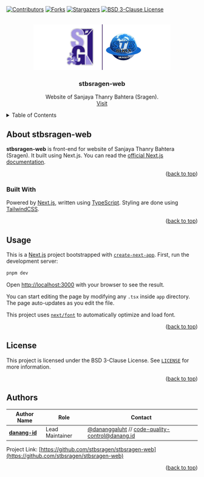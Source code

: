 <!-- PROJECT SHIELDS -->
[![Contributors][contributors-shield]][contributors-url]
[![Forks][forks-shield]][forks-url]
[![Stargazers][stars-shield]][stars-url]
[![BSD 3-Clause License][license-shield]][license-url]

<!-- PROJECT LOGO -->
<br />
<div align="center">
  <a href="https://github.com/stbsragen">
    <img src="docs/brand.png" alt="Sanjaya Thanry Bahtera (Sragen)" height="120">
  </a>

<h3 align="center">stbsragen-web</h3>

  <p align="center">
	Website of Sanjaya Thanry Bahtera (Sragen).
    <br />
    <a href="https://stbsragen.com/">Visit</a>
  </p>
</div>


<!-- TABLE OF CONTENTS -->
<details>
  <summary>Table of Contents</summary>
  <ul>
    <li>
      <a href="#about-stbsragen-web">About stbsragen-web</a>
      <ul>
        <li><a href="#built-with">Built With</a></li>
      </ul>
    </li>
    <li><a href="#usage">Usage</a></li>
    <li><a href="#license">License</a></li>
    <li><a href="#contact">Contact</a></li>
  </ul>
</details>


## About stbsragen-web

**stbsragen-web** is front-end for website of Sanjaya Thanry Bahtera (Sragen). It built using Next.js.
You can read the [official Next.js documentation](https://nextjs.org/docs).

<p align="right">(<a href="#top">back to top</a>)</p>

### Built With

Powered by [Next.js](https://nextjs.org), written using [TypeScript](https://typescriptlang.org/).
Styling are done using [TailwindCSS](https://tailwindcss.com).

<p align="right">(<a href="#top">back to top</a>)</p>


## Usage

This is a [Next.js](https://nextjs.org/) project bootstrapped with
[`create-next-app`](https://github.com/vercel/next.js/tree/canary/packages/create-next-app).
First, run the development server:

```bash
pnpm dev
```

Open [http://localhost:3000](http://localhost:3000) with your browser to see the result.

You can start editing the page by modifying any `.tsx` inside `app` directory.
The page auto-updates as you edit the file.

This project uses [`next/font`](https://nextjs.org/docs/basic-features/font-optimization) to
automatically optimize and load font.

<p align="right">(<a href="#top">back to top</a>)</p>


## License

This project is licensed under the BSD 3-Clause License. See [`LICENSE`](LICENSE) for more information.

<p align="right">(<a href="#top">back to top</a>)</p>


## Authors

| Author Name | Role | Contact |
|-------------|------|---------|
| **[danang-id](https://github.com/danang-id)** | Lead Maintainer | [@dananggaluht](https://x.com/dananggaluht) // [code-quality-control@danang.id](mailto:code-quality-control@danang.id) |


Project Link: [https://github.com/stbsragen/stbsragen-web](https://github.com/stbsragen/stbsragen-web)

<p align="right">(<a href="#top">back to top</a>)</p>


[contributors-shield]: https://img.shields.io/github/contributors/danang-id/stbsragen-web.svg?style=for-the-badge
[contributors-url]: https://github.com/danang-id/stbsragen-web/graphs/contributors
[forks-shield]: https://img.shields.io/github/forks/danang-id/stbsragen-web.svg?style=for-the-badge
[forks-url]: https://github.com/danang-id/stbsragen-web/network/members
[stars-shield]: https://img.shields.io/github/stars/danang-id/stbsragen-web.svg?style=for-the-badge
[stars-url]: https://github.com/danang-id/stbsragen-web/stargazers
[license-shield]: https://img.shields.io/github/license/danang-id/stbsragen-web.svg?style=for-the-badge
[license-url]: https://github.com/danang-id/stbsragen-web/blob/master/LICENSE
